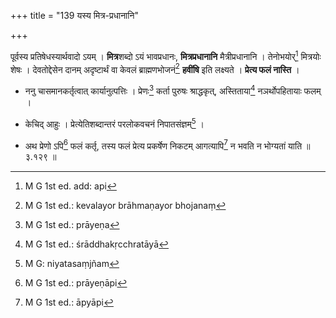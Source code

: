+++
title = "139 यस्य मित्र-प्रधानानि"

+++


पूर्वस्य प्रतिषेधस्यार्थवादो ऽयम् । **मित्र**शब्दो ऽयं भावप्रधानः, **मित्रप्रधानानि** मैत्रीप्रधानानि । तेनोभयोर्[^२४९] मित्रयोः शेषः । देवतोद्देसेन दानम् अदृष्टार्थं वा केवलं ब्राह्मणभोजनं[^२५०] **हवींषि** इति लक्ष्यते । **प्रेत्य फलं नास्ति** ।


[^२५०]:
     M G 1st ed.: kevalayor brāhmaṇayor bhojanaṃ


[^२४९]:
     M G 1st ed. add: api

- ननु चासमानकर्तृत्वात् कार्यानुत्पत्तिः । प्रेणः[^२५१] कर्ता पुरुषः श्राद्धकृत्, अस्तिताया[^२५२] नञर्थोपहितायाः फलम् ।


[^२५२]:
     M G 1st ed.: śrāddhakṛcchratāyā


[^२५१]:
     M G 1st ed.: prāyeṇa

- केचिद् आहुः । प्रेत्येतिशब्दान्तरं परलोकवचनं निपातसंज्ञम्[^२५३] । 


[^२५३]:
     M G: niyatasaṃjñam

- अथ प्रेणो ऽपि[^२५४] फलं कर्तृ, तस्य फलं प्रेत्य प्रकर्षेण निकटम् आगत्यापि[^२५५] न भवति न भोग्यतां याति ॥ ३.१२९ ॥


[^२५५]:
     M G 1st ed.: āpyāpi


[^२५४]:
     M G 1st ed.: prāyeṇāpi